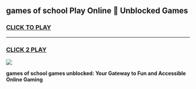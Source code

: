 
## games of school Play Online 👋 Unblocked Games
<h3>
<a href="https://news.freeplayer.one?title=games_of_school&ref=17GH">CLICK TO PLAY</a></h3>
<hr>

<h3>
<a href="https://news.freeplayer.one?title=games_of_school&ref=17GH">CLICK 2 PLAY</a>
  
</h3>

<a href="https://news.freeplayer.one?title=games_of_school&ref=17GH/"><img src="https://clearcache.store/games.png"></a>


**games of school games unblocked: Your Gateway to Fun and Accessible Online Gaming**
